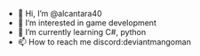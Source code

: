 - 👋 Hi, I’m @alcantara40
- 👀 I’m interested in game development
- 🌱 I’m currently learning C#, python
- 📫 How to reach me discord:deviantmangoman
